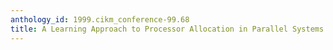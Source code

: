 ```yaml
---
anthology_id: 1999.cikm_conference-99.68
title: A Learning Approach to Processor Allocation in Parallel Systems
---
```

